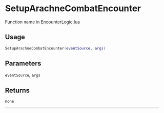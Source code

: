 # SetupArachneCombatEncounter
Function name in EncounterLogic.lua
## Usage
```lua
SetupArachneCombatEncounter(eventSource, args)
```
## Parameters
`eventSource`, `args`
## Returns
`none`

---